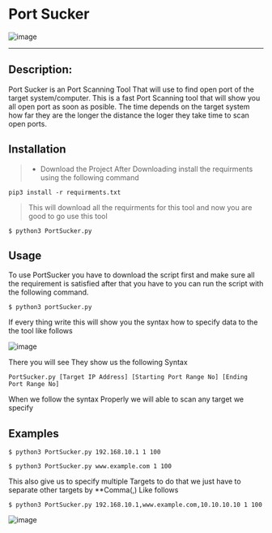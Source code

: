 # Port Sucker

![image](https://user-images.githubusercontent.com/85181215/139897509-86e366d4-f5bf-4dc8-b113-e580d26c2b4d.png)

------
## Description:

Port Sucker is an Port Scanning Tool That will use to find open port of the target system/computer.
This is a fast Port Scanning tool that will show you all open port as soon as posible. The time
depends on the target system how far they are the longer the distance the loger they take time to 
scan open ports.

## Installation

> - Download the Project
> After Downloading install the requirments using the following command
```
pip3 install -r requirments.txt
```
> This will download all the requirments for this tool and now you are good to go use this tool
```
$ python3 PortSucker.py
```

## Usage

To use PortSucker you have to download the script first and make sure all the requirement is satisfied after that you have to
you can run the script with the following command.
```
$ python3 portSucker.py
```
If every thing write this will show you the syntax how to specify data to the the tool like follows

![image](https://user-images.githubusercontent.com/85181215/139906965-c7390169-0ed3-4148-a4e6-b68ab3321607.png)

There you will see They show us the following Syntax
```
PortSucker.py [Target IP Address] [Starting Port Range No] [Ending Port Range No]
```
When we follow the syntax Properly we will able to scan any target we specify

## Examples

```
$ python3 PortSucker.py 192.168.10.1 1 100
```
```
$ python3 PortSucker.py www.example.com 1 100

```
This also give us to specify multiple Targets to do that we just have to separate other targets by **Comma(,) Like follows
```
$ python3 PortSucker.py 192.168.10.1,www.example.com,10.10.10.10 1 100
```

![image](https://user-images.githubusercontent.com/85181215/139909525-8f1fc4d5-2069-423c-825e-297bcfddd56b.png)
